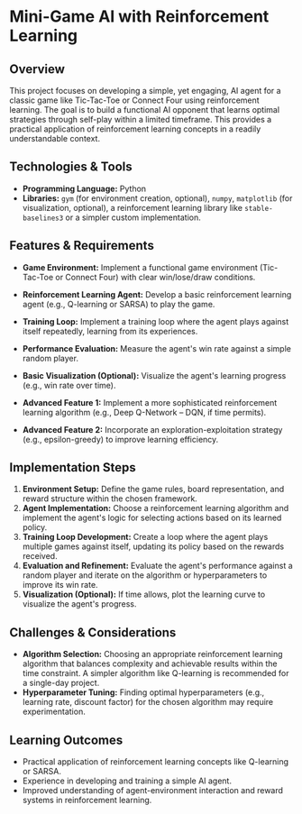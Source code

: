 # Mini-Game AI with Reinforcement Learning

## Overview
This project focuses on developing a simple, yet engaging, AI agent for a classic game like Tic-Tac-Toe or Connect Four using reinforcement learning. The goal is to build a functional AI opponent that learns optimal strategies through self-play within a limited timeframe. This provides a practical application of reinforcement learning concepts in a readily understandable context.

## Technologies & Tools
- **Programming Language:** Python
- **Libraries:**  `gym` (for environment creation, optional), `numpy`, `matplotlib` (for visualization, optional), a reinforcement learning library like `stable-baselines3` or a simpler custom implementation.

## Features & Requirements
- **Game Environment:** Implement a functional game environment (Tic-Tac-Toe or Connect Four) with clear win/lose/draw conditions.
- **Reinforcement Learning Agent:** Develop a basic reinforcement learning agent (e.g., Q-learning or SARSA) to play the game.
- **Training Loop:** Implement a training loop where the agent plays against itself repeatedly, learning from its experiences.
- **Performance Evaluation:**  Measure the agent's win rate against a simple random player.
- **Basic Visualization (Optional):**  Visualize the agent's learning progress (e.g., win rate over time).

- **Advanced Feature 1:** Implement a more sophisticated reinforcement learning algorithm (e.g., Deep Q-Network – DQN, if time permits).
- **Advanced Feature 2:**  Incorporate an exploration-exploitation strategy (e.g., epsilon-greedy) to improve learning efficiency.


## Implementation Steps
1. **Environment Setup:** Define the game rules, board representation, and reward structure within the chosen framework.
2. **Agent Implementation:** Choose a reinforcement learning algorithm and implement the agent's logic for selecting actions based on its learned policy.
3. **Training Loop Development:** Create a loop where the agent plays multiple games against itself, updating its policy based on the rewards received.
4. **Evaluation and Refinement:** Evaluate the agent's performance against a random player and iterate on the algorithm or hyperparameters to improve its win rate.
5. **Visualization (Optional):**  If time allows, plot the learning curve to visualize the agent's progress.

## Challenges & Considerations
- **Algorithm Selection:** Choosing an appropriate reinforcement learning algorithm that balances complexity and achievable results within the time constraint.  A simpler algorithm like Q-learning is recommended for a single-day project.
- **Hyperparameter Tuning:** Finding optimal hyperparameters (e.g., learning rate, discount factor) for the chosen algorithm may require experimentation.

## Learning Outcomes
- Practical application of reinforcement learning concepts like Q-learning or SARSA.
- Experience in developing and training a simple AI agent.
- Improved understanding of agent-environment interaction and reward systems in reinforcement learning.

